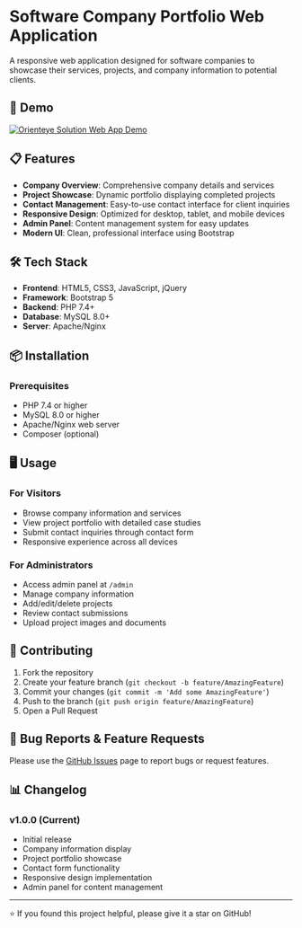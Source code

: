 # Software Company Portfolio Web Application

A responsive web application designed for software companies to showcase their services, projects, and company information to potential clients.

## 🚀 Demo

[![Orienteye Solution Web App Demo](https://img.youtube.com/vi/-D1pSItcxpo/0.jpg)](https://www.youtube.com/watch?v=-D1pSItcxpo)


## 📋 Features

- **Company Overview**: Comprehensive company details and services
- **Project Showcase**: Dynamic portfolio displaying completed projects
- **Contact Management**: Easy-to-use contact interface for client inquiries
- **Responsive Design**: Optimized for desktop, tablet, and mobile devices
- **Admin Panel**: Content management system for easy updates
- **Modern UI**: Clean, professional interface using Bootstrap

## 🛠️ Tech Stack

- **Frontend**: HTML5, CSS3, JavaScript, jQuery
- **Framework**: Bootstrap 5
- **Backend**: PHP 7.4+
- **Database**: MySQL 8.0+
- **Server**: Apache/Nginx

## 📦 Installation

### Prerequisites

- PHP 7.4 or higher
- MySQL 8.0 or higher
- Apache/Nginx web server
- Composer (optional)

## 🖥️ Usage

### For Visitors
- Browse company information and services
- View project portfolio with detailed case studies
- Submit contact inquiries through contact form
- Responsive experience across all devices

### For Administrators
- Access admin panel at `/admin`
- Manage company information
- Add/edit/delete projects
- Review contact submissions
- Upload project images and documents

## 🤝 Contributing

1. Fork the repository
2. Create your feature branch (`git checkout -b feature/AmazingFeature`)
3. Commit your changes (`git commit -m 'Add some AmazingFeature'`)
4. Push to the branch (`git push origin feature/AmazingFeature`)
5. Open a Pull Request


## 🐛 Bug Reports & Feature Requests

Please use the [GitHub Issues](https://github.com/yourusername/software-portfolio/issues) page to report bugs or request features.

## 📊 Changelog

### v1.0.0 (Current)
- Initial release
- Company information display
- Project portfolio showcase
- Contact form functionality
- Responsive design implementation
- Admin panel for content management

---

⭐ If you found this project helpful, please give it a star on GitHub!
